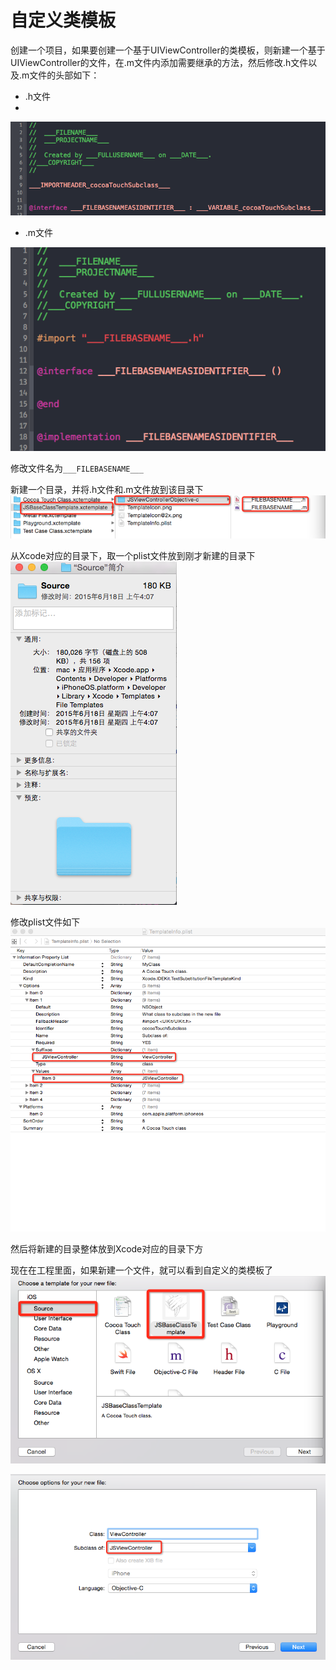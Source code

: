 # 自定义类模板

创建一个项目，如果要创建一个基于UIViewController的类模板，则新建一个基于UIViewController的文件，在.m文件内添加需要继承的方法，然后修改.h文件以及.m文件的头部如下：

* .h文件
* 
![Preview](./images/h.png)

* .m文件

![Preview](./images/m.png)

修改文件名为`___FILEBASENAME___`

新建一个目录，并将.h文件和.m文件放到该目录下
![Preview](./images/fileName.png)

从Xcode对应的目录下，取一个plist文件放到刚才新建的目录下
![Preview](./images/sourcePath.png)

修改plist文件如下
![Preview](./images/plist.png)

然后将新建的目录整体放到Xcode对应的目录下方

现在在工程里面，如果新建一个文件，就可以看到自定义的类模板了
![Preview](./images/addNewFile.png)

![Preview](./images/subclass.png)
